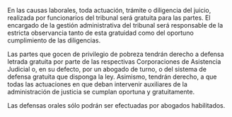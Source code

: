 En las causas laborales, toda actuación, trámite o diligencia del juicio, realizada por funcionarios del tribunal será gratuita para las partes. El encargado de la gestión administrativa del tribunal será responsable de la estricta observancia tanto de esta gratuidad como del oportuno cumplimiento de las diligencias.

Las partes que gocen de privilegio de pobreza tendrán derecho a defensa letrada gratuita por parte de las respectivas Corporaciones de Asistencia Judicial o, en su defecto, por un abogado de turno, o del sistema de defensa gratuita que disponga la ley. Asimismo, tendrán derecho, a que todas las actuaciones en que deban intervenir auxiliares de la administración de justicia se cumplan oportuna y gratuitamente.

Las defensas orales sólo podrán ser efectuadas por abogados habilitados.